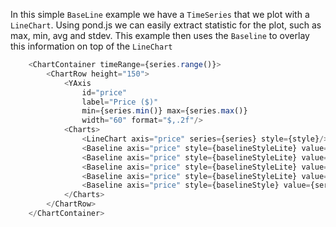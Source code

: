 
In this simple `BaseLine` example we have a `TimeSeries` that we plot with a `LineChart`. Using pond.js we can easily extract statistic for the plot, such as max, min, avg and stdev. This example then uses the `Baseline` to overlay this information on top of the `LineChart`

```js
    <ChartContainer timeRange={series.range()}>
        <ChartRow height="150">
            <YAxis
                id="price"
                label="Price ($)"
                min={series.min()} max={series.max()}
                width="60" format="$,.2f"/>
            <Charts>
                <LineChart axis="price" series={series} style={style}/>
                <Baseline axis="price" style={baselineStyleLite} value={series.max()} label="Max" position="right"/>
                <Baseline axis="price" style={baselineStyleLite} value={series.min()} label="Min" position="right"/>
                <Baseline axis="price" style={baselineStyleLite} value={series.avg() - series.stdev()}/>
                <Baseline axis="price" style={baselineStyleLite} value={series.avg() + series.stdev()}/>
                <Baseline axis="price" style={baselineStyle} value={series.avg()} label="Avg"/>
            </Charts>
        </ChartRow>
    </ChartContainer>
```
